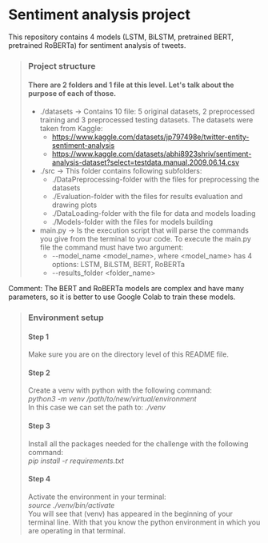 # Sentiment analysis project
This repository contains 4 models (LSTM, BiLSTM, pretrained BERT, pretrained RoBERTa) for sentiment analysis of tweets. 
> ### Project structure
> #### There are 2 folders and 1 file at this level. Let's talk about the purpose of each of those.
> - ./datasets -> Contains 10 file: 5 original datasets, 2 preprocessed training and 3 preprocessed testing datasets. The datasets were taken from Kaggle:
>   + https://www.kaggle.com/datasets/jp797498e/twitter-entity-sentiment-analysis 
>   + https://www.kaggle.com/datasets/abhi8923shriv/sentiment-analysis-dataset?select=testdata.manual.2009.06.14.csv
> - ./src -> This folder contains following subfolders:
>   + ./DataPreprocessing-folder with the files for preprocessing the datasets
>   + ./Evaluation-folder with the files for results evaluation and drawing plots
>   + ./DataLoading-folder with the file for data and models loading
>   + ./Models-folder with the files for models building
> - main.py -> Is the execution script that will parse the commands you give from the terminal to your code.
To execute the main.py file the command must have two argument:
>   - --model_name <model_name>, where <model_name> has 4 options: LSTM, BiLSTM, BERT, RoBERTa
>   - --results_folder <folder_name>

Comment: The BERT and RoBERTa models are complex and have many parameters, so it is better to use Google Colab to train these models. 

> ### Environment setup
> #### Step 1
> Make sure you are on the directory level of this README file.
> #### Step 2
> Create a venv with python with the following command:\
> *python3 -m venv /path/to/new/virtual/environment*\
> In this case we can set the path to: *./venv*
> #### Step 3
> Install all the packages needed for the challenge with the following command:\
> *pip install -r requirements.txt*
> #### Step 4
> Activate the environment in your terminal:\
> *source ./venv/bin/activate*\
> You will see that (venv) has appeared in the beginning of your terminal line. With that you know the python environment in which you are operating in that terminal.